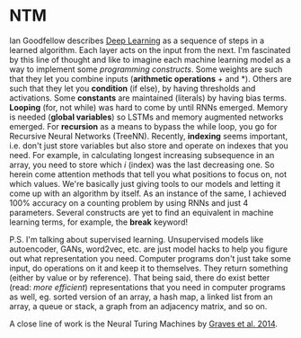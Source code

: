 # NTM

Ian Goodfellow describes [Deep Learning](https://www.deeplearningbook.org/) as a sequence of steps in a learned algorithm. Each layer acts on the input from the next. I'm fascinated by this line of thought and like to imagine each machine learning model as a way to implement some *programming constructs*. Some weights are such that they let you combine inputs (**arithmetic operations** + and \*). Others are such that they let you **condition** (if else), by having thresholds and activations. Some **constants** are maintained (literals) by having bias terms. **Looping** (for, not while) was hard to come by until RNNs emerged. Memory is needed (**global variables**) so LSTMs and memory augmented networks emerged. For **recursion** as a means to bypass the while loop, you go for Recursive Neural Networks (TreeNN). Recently, **indexing** seems important, i.e. don't just store variables but also store and operate on indexes that you need. For example, in calculating longest increasing subsequence in an array, you need to store which *i* (index) was the last decreasing one. So herein come attention methods that tell you what positions to focus on, not which values.
We're basically just giving tools to our models and letting it come up with an algorithm by itself. As an instance of the same, I achieved 100% accuracy on a counting problem by using RNNs and just 4 parameters. Several constructs are yet to find an equivalent in machine learning terms, for example, the **break** keyword! 

P.S. I'm talking about supervised learning. Unsupervised models like autoencoder, GANs, word2vec, etc. are just model hacks to help you figure out what representation you need. Computer programs don't just take some input, do operations on it and keep it to themselves. They return something (either by value or by reference). That being said, there do exist better (read: *more efficient*) representations that you need in computer programs as well, eg. sorted version of an array, a hash map, a linked list from an array, a queue or stack, a graph from an adjacency matrix, and so on. 

A close line of work is the Neural Turing Machines by [Graves et al. 2014](https://arxiv.org/pdf/1410.5401v2.pdf).
